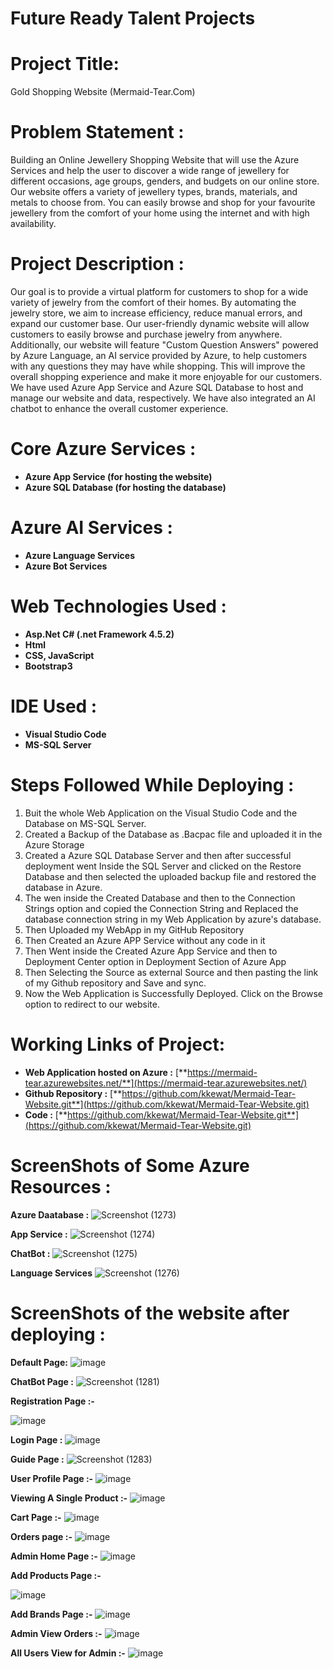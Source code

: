 # **Future Ready Talent Projects**

# **Project Title:**

Gold Shopping Website (Mermaid-Tear.Com)

# **Problem Statement :**

Building an Online Jewellery Shopping Website that will use the Azure Services and help the user to discover a wide range of jewellery for different occasions, age groups, genders, and budgets on our online store. Our website offers a variety of jewellery types, brands, materials, and metals to choose from. You can easily browse and shop for your favourite jewellery from the comfort of your home using the internet and with high availability.

# **Project Description :**

Our goal is to provide a virtual platform for customers to shop for a wide variety of jewelry from the comfort of their homes. By automating the jewelry store, we aim to increase efficiency, reduce manual errors, and expand our customer base. Our user-friendly dynamic website will allow customers to easily browse and purchase jewelry from anywhere. Additionally, our website will feature "Custom Question Answers" powered by Azure Language, an AI service provided by Azure, to help customers with any questions they may have while shopping. This will improve the overall shopping experience and make it more enjoyable for our customers. We have used Azure App Service and Azure SQL Database to host and manage our website and data, respectively. We have also integrated an AI chatbot to enhance the overall customer experience.

# Core Azure Services :

- **Azure App Service (for hosting the website)**
- **Azure SQL Database (for hosting the database)**

# **Azure AI Services :**

- **Azure Language Services**
- **Azure Bot Services**

# **Web Technologies Used :**

- **Asp.Net C# (.net Framework 4.5.2)**
- **Html**
- **CSS, JavaScript**
- **Bootstrap3**

# **IDE Used :**

- **Visual Studio Code**
- **MS-SQL Server**

# **Steps Followed While Deploying :**

1. Buit the whole Web Application on the Visual Studio Code and the Database on MS-SQL Server.
2. Created a Backup of the Database as .Bacpac file and uploaded it in the Azure Storage
3. Created a Azure SQL Database Server and then after successful deployment went Inside the SQL Server and clicked on the Restore Database and then selected the uploaded backup file and restored the database in Azure.
4. The wen inside the Created Database and then to the Connection Strings option and copied the Connection String and Replaced the database connection string in my Web Application by azure's database.
5. Then Uploaded my WebApp in my GitHub Repository
6. Then Created an Azure APP Service without any code in it
7. Then Went inside the Created Azure App Service and then to Deployment Center option in Deployment Section of Azure App
8. Then Selecting the Source as external Source and then pasting the link of my Github repository and Save and sync.
9. Now the Web Application is Successfully Deployed. Click on the Browse option to redirect to our website.

# **Working Links of Project:**

- **Web Application hosted on Azure :** [**https://mermaid-tear.azurewebsites.net/**](https://mermaid-tear.azurewebsites.net/)
- **Github Repository :** [**https://github.com/kkewat/Mermaid-Tear-Website.git**](https://github.com/kkewat/Mermaid-Tear-Website.git)
- **Code :** [**https://github.com/kkewat/Mermaid-Tear-Website.git**](https://github.com/kkewat/Mermaid-Tear-Website.git)

# **ScreenShots of Some Azure Resources :**
**Azure Daatabase :**
![Screenshot (1273)](https://github.com/kkewat/Mermaid-Tear-Website/assets/60972748/f7fee08a-6432-49d2-b1c9-173cd8210251)

**App Service :**
![Screenshot (1274)](https://github.com/kkewat/Mermaid-Tear-Website/assets/60972748/bcef8385-866b-42d7-8dc2-ef8e3e9d98c1)

**ChatBot :**
![Screenshot (1275)](https://github.com/kkewat/Mermaid-Tear-Website/assets/60972748/9d50db1f-66d6-4a98-bb57-74ebf2319991)

**Language Services**
![Screenshot (1276)](https://github.com/kkewat/Mermaid-Tear-Website/assets/60972748/b597b563-b8fa-49b5-ac38-92ad6d3a0af2)


# **ScreenShots of the website after deploying :**

**Default Page:**
![image](https://github.com/kkewat/Mermaid-Tear-Website/assets/60972748/8c03e440-c834-402c-a92b-50bcc85b0eeb)

**ChatBot Page :**
![Screenshot (1281)](https://github.com/kkewat/Mermaid-Tear-Website/assets/60972748/5ea41cfd-431b-43a9-932b-c78e712411ab)


**Registration Page :-**

![image](https://github.com/kkewat/Mermaid-Tear-Website/assets/60972748/09372bec-f683-4b50-8830-fdeb5e8cb6d5)


**Login Page :**
![image](https://github.com/kkewat/Mermaid-Tear-Website/assets/60972748/cdb94cfe-d236-4315-a2d2-d84a86071657)

**Guide Page :**
![Screenshot (1283)](https://github.com/kkewat/Mermaid-Tear-Website/assets/60972748/45cff2b9-6197-4886-ba93-b38d90d14805)


**User Profile Page :-**
![image](https://github.com/kkewat/Mermaid-Tear-Website/assets/60972748/51e0ed59-951a-44c1-8fa3-2f044ef4fafb)


**Viewing A Single Product :-**
![image](https://github.com/kkewat/Mermaid-Tear-Website/assets/60972748/913b915f-2d95-41be-94ea-220286640ac1)

**Cart Page :-**
![image](https://github.com/kkewat/Mermaid-Tear-Website/assets/60972748/5db9d94f-18f1-4e5f-aa80-ea4d9760c167)


**Orders page :-**
![image](https://github.com/kkewat/Mermaid-Tear-Website/assets/60972748/03cfa743-1272-414d-a6d7-3dd38f818ee5)


**Admin Home Page :-**
 ![image](https://github.com/kkewat/Mermaid-Tear-Website/assets/60972748/fd304cf5-6cc1-4e32-abe5-26dd4709de23)


**Add Products Page :-**

![image](https://github.com/kkewat/Mermaid-Tear-Website/assets/60972748/8eebb05f-859a-4da0-b37c-70ef8dd24acf)


**Add Brands Page :-**
![image](https://github.com/kkewat/Mermaid-Tear-Website/assets/60972748/74aa6165-d63d-4242-a1db-7ce6f3320618)


**Admin View Orders :-**
![image](https://github.com/kkewat/Mermaid-Tear-Website/assets/60972748/b9778bf8-8447-43bb-a06a-a37ee5b7e750)


**All Users View for Admin :-**
![image](https://github.com/kkewat/Mermaid-Tear-Website/assets/60972748/cf5a4516-f7e3-4f10-a683-bc59137c9ea2)

